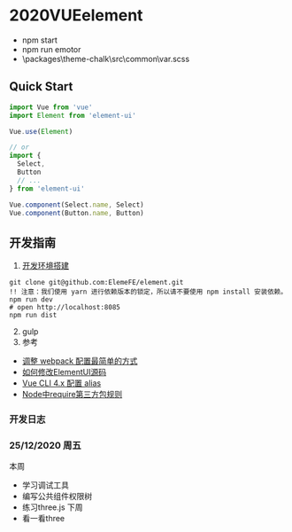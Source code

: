 # 2020VUEelement

+ npm start
+ npm run emotor
+ \packages\theme-chalk\src\common\var.scss

## Quick Start
``` javascript
import Vue from 'vue'
import Element from 'element-ui'

Vue.use(Element)

// or
import {
  Select,
  Button
  // ...
} from 'element-ui'

Vue.component(Select.name, Select)
Vue.component(Button.name, Button)
```

## 开发指南

1. [开发环境搭建](https://github.com/ElemeFE/element/blob/master/.github/CONTRIBUTING.zh-CN.md#%E5%BC%80%E5%8F%91%E7%8E%AF%E5%A2%83%E6%90%AD%E5%BB%BA)
  ```
  git clone git@github.com:ElemeFE/element.git
  !! 注意：我们使用 yarn 进行依赖版本的锁定，所以请不要使用 npm install 安装依赖。
  npm run dev
  # open http://localhost:8085
  npm run dist
  ```
2. gulp
3. 参考
+ [调整 webpack 配置最简单的方式](https://cli.vuejs.org/zh/guide/webpack.html#%E7%AE%80%E5%8D%95%E7%9A%84%E9%85%8D%E7%BD%AE%E6%96%B9%E5%BC%8F)
+ [如何修改ElementUI源码](https://www.jianshu.com/p/e745787118d0)
+ [Vue CLI 4.x 配置 alias](https://www.jianshu.com/p/0824f625dfbb)
+ [Node中require第三方包规则](https://blog.csdn.net/weixin_34381666/article/details/91397399?utm_medium=distribute.pc_relevant_t0.none-task-blog-BlogCommendFromBaidu-1.control&depth_1-utm_source=distribute.pc_relevant_t0.none-task-blog-BlogCommendFromBaidu-1.control)




### 开发日志

### 25/12/2020 周五
本周
+ 学习调试工具
+ 编写公共组件权限树
+ 练习three.js
下周
+ 看一看three